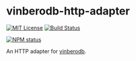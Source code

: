 # vinberodb-http-adapter

[![MIT License](https://img.shields.io/badge/license-mit-green.svg?style=flat-square)](https://opensource.org/licenses/MIT)
[![Build Status](https://travis-ci.org/oprogramador/vinberodb-http-adapter.svg?branch=master)](https://travis-ci.org/oprogramador/vinberodb-http-adapter
)

[![NPM status](https://nodei.co/npm/vinberodb-http-adapter.png?downloads=true&stars=true)](https://npmjs.org/package/vinberodb-http-adapter
)

An HTTP adapter for [vinberodb](https://github.com/oprogramador/vinberodb).
